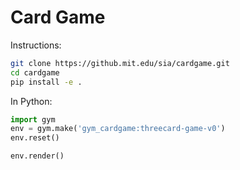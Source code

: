 # Card Game

Instructions:
```bash
git clone https://github.mit.edu/sia/cardgame.git
cd cardgame
pip install -e .
```

In Python:
```python
import gym
env = gym.make('gym_cardgame:threecard-game-v0')
env.reset()

env.render()
```
